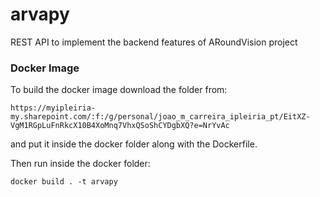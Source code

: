 # arvapy

REST API to implement the backend features of ARoundVision project

### Docker Image

To build the docker image download the folder from:

`https://myipleiria-my.sharepoint.com/:f:/g/personal/joao_m_carreira_ipleiria_pt/EitXZ-VgM1RGpLuFnRkcX10B4XoMnq7VhxQSoShCYDgbXQ?e=NrYvAc`

and put it inside the docker folder along with the Dockerfile.

Then run inside the docker folder: 

`docker build . -t arvapy`
